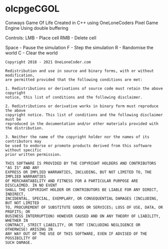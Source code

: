 # olcpgeCGOL
Conways Game Of Life Created in C++ using OneLoneCoders Pixel Game Engine
Using double buffering

Controls:
LMB - Place cell
RMB - Delete cell

Space - Pause the simulation
F - Step the simulation
R - Randomise the world
C - Clear the world
~~~~~~~~~~~~~~~~~~~~~~~~~~~~~~~~~~~~~~~~~~~~~~~~~~~~~~~~~~~~~~~~
Copyright 2018 - 2021 OneLoneCoder.com

Redistribution and use in source and binary forms, with or without modification,
are permitted provided that the following conditions are met:

1. Redistributions or derivations of source code must retain the above copyright
notice, this list of conditions and the following disclaimer.

2. Redistributions or derivative works in binary form must reproduce the above
copyright notice. This list of conditions and the following	disclaimer must be
reproduced in the documentation and/or other materials provided with the distribution.

3. Neither the name of the copyright holder nor the names of its contributors may
be used to endorse or promote products derived from this software without specific
prior written permission.

THIS SOFTWARE IS PROVIDED BY THE COPYRIGHT HOLDERS AND CONTRIBUTORS	"AS IS" AND ANY
EXPRESS OR IMPLIED WARRANTIES, INCLUDING, BUT NOT LIMITED TO, THE IMPLIED WARRANTIES
OF MERCHANTABILITY AND FITNESS FOR A PARTICULAR PURPOSE ARE DISCLAIMED. IN NO EVENT
SHALL THE COPYRIGHT	HOLDER OR CONTRIBUTORS BE LIABLE FOR ANY DIRECT, INDIRECT,
INCIDENTAL,	SPECIAL, EXEMPLARY, OR CONSEQUENTIAL DAMAGES (INCLUDING, BUT NOT LIMITED
TO, PROCUREMENT OF SUBSTITUTE GOODS OR SERVICES; LOSS OF USE, DATA, OR PROFITS; OR
BUSINESS INTERRUPTION) HOWEVER CAUSED AND ON ANY THEORY OF LIABILITY, WHETHER IN
CONTRACT, STRICT LIABILITY, OR TORT	(INCLUDING NEGLIGENCE OR OTHERWISE) ARISING IN
ANY WAY OUT OF THE USE OF THIS SOFTWARE, EVEN IF ADVISED OF THE POSSIBILITY OF
SUCH DAMAGE.
~~~~~~~~~~~~~~~~~~~~~~~~~~~~~~~~~~~~~~~~~~~~~~~~~~~~~~~~~~~~~~~~~~~~~~~~~~~~~~~~~~~~~~~~~~~~~~~~
